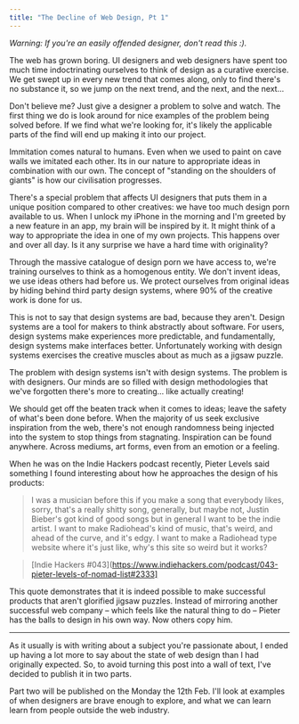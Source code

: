 ```yaml
---
title: "The Decline of Web Design, Pt 1"
---
```


_Warning: If you're an easily offended designer, don't read this :)._

The web has grown boring. UI designers and web designers have spent too much time indoctrinating ourselves to think of design as a curative exercise. We get swept up in every new trend that comes along, only to find there's no substance it, so we jump on the next trend, and the next, and the next...

Don't believe me? Just give a designer a problem to solve and watch. The first thing we do is look around for nice examples of the problem being solved before. If we find what we're looking for, it's likely the applicable parts of the find will end up making it into our project.

Immitation comes natural to humans. Even when we used to paint on cave walls we imitated each other. Its in our nature to appropriate ideas in combination with our own. The concept of "standing on the shoulders of giants" is how our civilisation progresses.

There's a special problem that affects UI designers that puts them in a unique position compared to other creatives: we have too much design porn available to us. When I unlock my iPhone in the morning and I'm greeted by a new feature in an app, my brain will be inspired by it. It might think of a way to appropriate the idea in one of my own projects. This happens over and over all day. Is it any surprise we have a hard time with originality?

Through the massive catalogue of design porn we have access to, we're training ourselves to think as a homogenous entity. We don't invent ideas, we use ideas others had before us. We protect ourselves from original ideas by hiding behind third party design systems, where 90% of the creative work is done for us.

This is not to say that design systems are bad, because they aren't. Design systems are a tool for makers to think abstractly about software. For users, design systems make experiences more predictable, and fundamentally, design systems make interfaces better. Unfortunately working with design systems exercises the creative muscles about as much as a jigsaw puzzle.

The problem with design systems isn't with design systems. The problem is with designers. Our minds are so filled with design methodologies that we've forgotten there's more to creating... like actually creating!

We should get off the beaten track when it comes to ideas; leave the safety of what's been done before. When the majority of us seek exclusive inspiration from the web, there's not enough randomness being injected into the system to stop things from stagnating. Inspiration can be found anywhere. Across mediums, art forms, even from an emotion or a feeling.

When he was on the Indie Hackers podcast recently, Pieter Levels said something I found interesting about how he approaches the design of his products:

> I was a musician before this if you make a song that everybody likes, sorry, that's a really shitty song, generally, but maybe not, Justin Bieber's got kind of good songs but in general I want to be the indie artist. I want to make Radiohead's kind of music, that's weird, and ahead of the curve, and it's edgy. I want to make a Radiohead type website where it's just like, why's this site so weird but it works? 

> [Indie Hackers #043](https://www.indiehackers.com/podcast/043-pieter-levels-of-nomad-list#2333]

This quote demonstrates that it is indeed possible to make successful products that aren't glorified jigsaw puzzles. Instead of mirroring another successful web company – which feels like the natural thing to do – Pieter has the balls to design in his own way. Now others copy him.

---

As it usually is with writing about a subject you're passionate about, I ended up having a lot more to say about the state of web design than I had originally expected. So, to avoid turning this post into a wall of text, I've decided to publish it in two parts.

Part two will be published on the Monday the 12th Feb. I'll look at examples of when designers are brave enough to explore, and what we can learn learn from people outside the web industry.